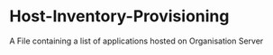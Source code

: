 # Host-Inventory-Provisioning
A File containing a list of applications hosted on Organisation Server
